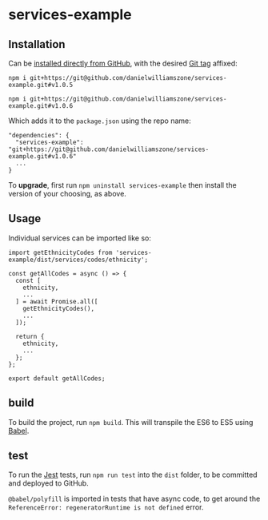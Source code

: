 # services-example

## Installation

Can be [installed directly from GitHub](https://docs.npmjs.com/cli/install), with the desired [Git tag](https://git-scm.com/book/en/v2/Git-Basics-Tagging) affixed:

`npm i git+https://git@github.com/danielwilliamszone/services-example.git#v1.0.5`

`npm i git+https://git@github.com/danielwilliamszone/services-example.git#v1.0.6`

Which adds it to the `package.json` using the repo name:

```
"dependencies": {
  "services-example": "git+https://git@github.com/danielwilliamszone/services-example.git#v1.0.6"
  ...
}
```

To **upgrade**, first run `npm uninstall services-example` then install the version of your choosing, as above.

## Usage

Individual services can be imported like so:

```
import getEthnicityCodes from 'services-example/dist/services/codes/ethnicity';

const getAllCodes = async () => {
  const [
    ethnicity,
    ...
  ] = await Promise.all([
    getEthnicityCodes(),
    ...
  ]);

  return {
    ethnicity,
    ...
  };
};

export default getAllCodes;
```

## build

To build the project, run `npm build`. This will transpile the ES6 to ES5 using [Babel](https://babeljs.io/).

## test

To run the [Jest](https://jestjs.io/) tests, run `npm run test` into the `dist` folder, to be committed and deployed to GitHub.

`@babel/polyfill` is imported in tests that have async code, to get around the `ReferenceError: regeneratorRuntime is not defined` error.
